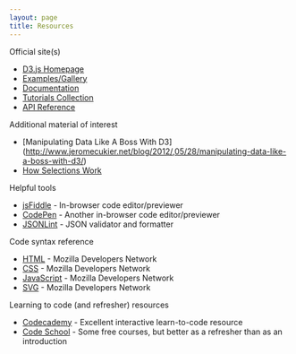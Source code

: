 ```yaml
---
layout: page
title: Resources
---
```


Official site(s)

* [D3.js Homepage](http://d3js.org) 
* [Examples/Gallery](https://github.com/mbostock/d3/wiki/Gallery)
* [Documentation](https://github.com/mbostock/d3/wiki)
* [Tutorials Collection](https://github.com/mbostock/d3/wiki/Tutorials)
* [API Reference](https://github.com/mbostock/d3/wiki/API-Reference)

Additional material of interest

* [Manipulating Data Like A Boss With D3] (http://www.jeromecukier.net/blog/2012/,05/28/manipulating-data-like-a-boss-with-d3/)
* [How Selections Work](http://bost.ocks.org/mike/selection/)

Helpful tools

* [jsFiddle](http://jsfiddle.net) - In-browser code editor/previewer
* [CodePen](http://codepen.io/) - Another in-browser code editor/previewer
* [JSONLint](http://jsonlint.com) - JSON validator and formatter

Code syntax reference

* [HTML](https://developer.mozilla.org/en-US/docs/Web/HTML) - Mozilla Developers Network
* [CSS](https://developer.mozilla.org/en-US/docs/Web/CSS/Reference) - Mozilla Developers Network
* [JavaScript](https://developer.mozilla.org/en-US/docs/Web/JavaScript) - Mozilla Developers Network
* [SVG](https://developer.mozilla.org/en-US/docs/Web/SVG) - Mozilla Developers Network

Learning to code (and refresher) resources

* [Codecademy](http://www.codecademy.com/) - Excellent interactive learn-to-code resource 
* [Code School](https://www.codeschool.com/) - Some free courses, but better as a refresher than as an introduction

